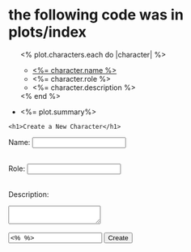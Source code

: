 # the following code was in plots/index

<ul>
        <% plot.characters.each do |character| %>
            <ul> 
                <li><a href="/characters/<%= character.id %>"><%= character.name %></a></li>
                <li><%= character.role %></li>
                <li><%= character.description %></li>
            </ul>
        <% end %>
        <li><p><%= plot.summary%></p></li>
    </ul>

    <h1>Create a New Character</h1>

<form method="POST" action="/plots/<%= @plot.id %>/characters">
<label for="name">Name: </label>
<input type="text" name="name"><br><br>

<label for="name">Role: </label>
<input type="text" name="role"><br><br>

<label for="name">Description: </label>
<textarea name="description"></textarea><br><br>

<input value="<%  %>">

<input type="submit" value="Create">
</form>